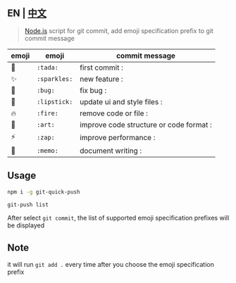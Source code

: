 ## EN | [中文](https://github.com/zqy233/git-quick-push/blob/master/README-CN.md)

> [Node.js](https://nodejs.org/en/) script for git commit, add emoji specification prefix to git commit message

| emoji | emoji        | commit message                          |
| ----- | ------------ | --------------------------------------- |
| 🎉    | `:tada:`     | first commit :                          |
| ✨    | `:sparkles:` | new feature :                           |
| 🐛    | `:bug:`      | fix bug :                               |
| 💄    | `:lipstick:` | update ui and style files :             |
| 🔥    | `:fire:`     | remove code or file :                   |
| 🎨    | `:art:`      | improve code structure or code format : |
| ⚡    | `:zap:`      | improve performance :                   |
| 📝    | `:memo:`     | document writing :                      |

## Usage

```bash
npm i -g git-quick-push
```

```bash
git-push list
```

After select `git commit`, the list of supported emoji specification prefixes will be displayed

## Note

it will run `git add .` every time after you choose the emoji specification prefix
